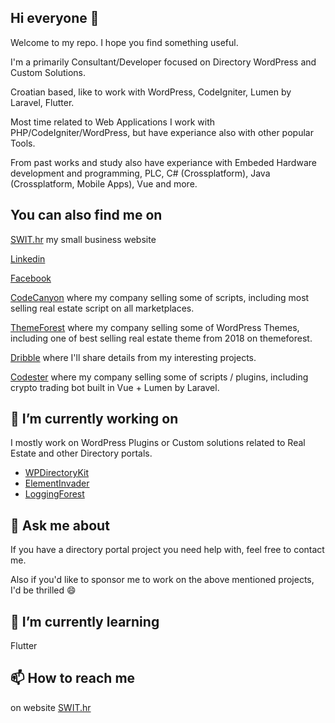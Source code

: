 ## Hi everyone 👋

Welcome to my repo. I hope you find something useful.

I'm a primarily Consultant/Developer focused on Directory WordPress and Custom Solutions.

Croatian based, like to work with WordPress, CodeIgniter, Lumen by Laravel, Flutter.

Most time related to Web Applications I work with PHP/CodeIgniter/WordPress, but have experiance also with other popular Tools.

From past works and study also have experiance with Embeded Hardware development and programming, PLC, C# (Crossplatform), Java (Crossplatform, Mobile Apps), Vue and more.

## You can also find me on

[SWIT.hr](https://swit.hr/) my small business website

[Linkedin](https://www.linkedin.com/in/sandiwinter/)

[Facebook](https://www.facebook.com/sandi.winter1/)

[CodeCanyon](https://codecanyon.net/user/sanljiljan) where my company selling some of scripts, including most selling real estate script on all marketplaces.

[ThemeForest](https://themeforest.net/user/sanljiljan/portfolio) where my company selling some of WordPress Themes, including one of best selling real estate theme from 2018 on themeforest.

[Dribble](https://dribbble.com/sandiwinter) where I'll share details from my interesting projects.

[Codester](https://www.codester.com/ctogether) where my company selling some of scripts / plugins, including crypto trading bot built in Vue + Lumen by Laravel.

## 🔭 I’m currently working on

I mostly work on WordPress Plugins or Custom solutions related to Real Estate and other Directory portals.

- [WPDirectoryKit](https://wpdirectorykit.com/)
- [ElementInvader](https://elementinvader.com/)
- [LoggingForest](https://loggingforest.com/)

## 💬 Ask me about

If you have a directory portal project you need help with, feel free to contact me.

Also if you'd like to sponsor me to work on the above mentioned projects, I'd be thrilled 😄

## 🌱 I’m currently learning

Flutter

## 📫 How to reach me

on website [SWIT.hr](https://swit.hr/)
